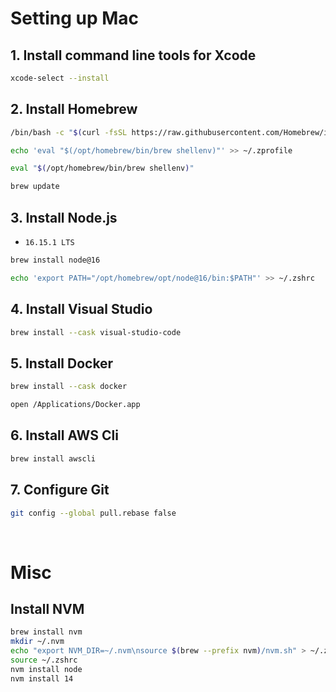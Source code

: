 # Setting up Mac
## 1. Install command line tools for Xcode
```zsh
xcode-select --install
```

## 2. Install Homebrew
```zsh
/bin/bash -c "$(curl -fsSL https://raw.githubusercontent.com/Homebrew/install/HEAD/install.sh)"

echo 'eval "$(/opt/homebrew/bin/brew shellenv)"' >> ~/.zprofile

eval "$(/opt/homebrew/bin/brew shellenv)"

brew update
```

## 3. Install Node.js
- `16.15.1 LTS`
```zsh
brew install node@16

echo 'export PATH="/opt/homebrew/opt/node@16/bin:$PATH"' >> ~/.zshrc
```

## 4. Install Visual Studio
```zsh
brew install --cask visual-studio-code
```

## 5. Install Docker
```zsh
brew install --cask docker

open /Applications/Docker.app
```

## 6. Install AWS Cli
```zsh
brew install awscli
```

## 7. Configure Git
```zsh
git config --global pull.rebase false
```

&nbsp;

# Misc
## Install NVM
```zsh
brew install nvm
mkdir ~/.nvm
echo "export NVM_DIR=~/.nvm\nsource $(brew --prefix nvm)/nvm.sh" > ~/.zshrc
source ~/.zshrc
nvm install node
nvm install 14
```
